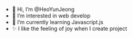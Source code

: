- 👋 Hi, I’m @HeoYunJeong
- 👀 I’m interested in web develop
- 🌱 I’m currently learning Javascript.js
- :sparkles: I like the feeling of joy when I create project

<!---
HeoYunJeong/HeoYunJeong is a ✨ special ✨ repository because its `README.md` (this file) appears on your GitHub profile.
You can click the Preview link to take a look at your changes.
--->
